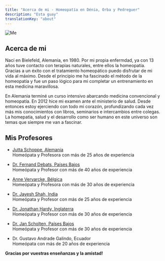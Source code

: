 ```yaml
---
title: "Acerca de mi - Homeopatía en Dénia, Orba y Pedreguer"
description: "Esta guay"
translationKey: "about"
---
```


![Me](/images/yo.jpg)

## Acerca de mi

Nací en Bielefeld, Alemania, en 1980. Por mi propia enfermdad, ya con 13 años tuve contacto con terapias naturales, entre ellos la homeopatía. Gracias a un éxito con el tratamiento homeopático puedo disfrutar de mi vida al máximo. Desde el principio me ha fascinado el método de la homeopatía y fue un paso lógico para mi completar un entrenamiento en esta medicina maravillosa.

En Alemania terminé un curso intensivo abarcando medicina convencional y homeopatía. En 2012 hice mi examen ante el ministerio de salud. Desde entonces estoy ejerciendo con todo mi corazón, profundizando cada vez más mis conocimientos con libros, seminarios e intercambios entre colegas. La homepatía, salud y el desarrollo como ser humano en este universo son temas que siempre me van a fascinar.

## Mis Profesores

* <a href="https://homoeopathie-schoppe.jimdo.com/" target="_blank">Jutta Schoppe, Alemania</a><br/>Homeópata y Profesora con más de 25 años de experiencia

* <a href="http://www.quodnatura.info/" target="_blank">Dr. Fernand Debats, Países Bajos</a><br/>Homeópata y Profesor con más de 40 años de experiencia

* <a href="http://annevervarcke.thewhiteroom.be/" target="_blank">Anne Vervarcke, Bélgica</a><br/>Homeópata y Profesora con más de 30 años de experiencia

* <a href="http://www.homeopathyindia.org" target="_blank">Dr. Jayesh Shah, India</a><br/>Homeópata y Profesor con más de 25 años de experiencia

* <a href="http://www.drjonathanhardy.co.uk/" target="_blank">Dr. Jonathan Hardy, Inglaterra</a><br/>Homeópata y Profesor con más de 30 años de experiencia

* <a href="http://www.janscholten.com/" target="_blank">Dr. Jan Scholten, Países Bajos</a><br/>Homeópata y Profesor con más de 30 años de experiencia

* Dr. Gustavo Andrade Galindo, Ecuador<br/>Homeópata con más de 20 años de experiencia

**Gracias por vuestras enseñanzas y la amistad!**